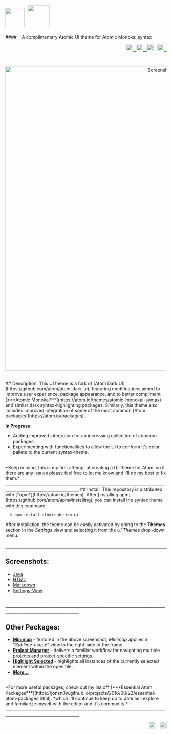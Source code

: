 <img src="https://cloud.githubusercontent.com/assets/16360374/17991222/82596480-6af1-11e6-9c96-3e2996a8be5a.png" height="60"/>&nbsp;&nbsp;<img src="https://cloud.githubusercontent.com/assets/16360374/18036928/5fbcbcdc-6d2c-11e6-9b40-3aad67379241.png" height="68"/>
------------------------------------------------------------------------------------------------------------------------  
####&nbsp;&nbsp;&nbsp; A complimentary Atomic UI theme for Atomic Monokai syntax
<p align="right">
	<a href="https://atom.io/themes/atomic-design-ui">
		<img src="https://img.shields.io/apm/v/atomic-design-ui.svg?" height="21" title="Version">&nbsp;&nbsp;
	</a>  
	<a href="https://opensource.org/licenses/MIT">
		<img src="https://img.shields.io/apm/l/atomic-design-ui.svg?" height="21" title="License">&nbsp;&nbsp;
	</a>  
    <img src="https://img.shields.io/apm/dm/atomic-design-ui.svg?maxAge=2592000?" height="21" title="Downloads">&nbsp;&nbsp;
	<a href="https://atom.io/themes/atomic-design-ui">
		<img src="https://badges.frapsoft.com/os/v1/open-source.svg?v=103" height="21" title="Open Source">&nbsp;&nbsp;
	</a>
</p>
<br>
    <p align="center">
        <img src="https://cloud.githubusercontent.com/assets/16360374/18231352/9642c068-726c-11e6-857a-7e3d76293f88.png" width="950" title="Screenshot">
    </p>
	
<br>  
## Description:
  This UI theme is a fork of [Atom Dark UI](https://github.com/atom/atom-dark-ui), featuring modifications aimed to improve user experience, package appearance, and to better compliment [***Atomic Monokai***](https://atom.io/themes/atomic-monokai-syntax) and similar dark syntax-highlighting packages. Similarly, this theme also includes improved integration of some of the most common [Atom packages](https://atom.io/packages).  
  
**In Progress**
  * Adding improved integration for an increasing collection of common packages.
  * Experimenting with functionalities to allow the UI to conform it's color pallete to the current syntax-theme.

<br>  
*Keep in mind, this is my first attempt at creating a UI-theme for Atom, so if there are any issues please feel free to let me know and I'll do my best to fix them.*  
__________________________________________________________________________________________________________________  
## Install:  
  This repository is distributed with [*apm*](https://atom.io/themes). After [installing apm](https://github.com/atom/apm#installing), you can install the syntax theme with this command.  

```
  $ apm install atomic-design-ui
```

  After installation, the theme can be easily activated by going to the **Themes** section in the *Settings* view and selecting it from the *UI Themes* drop-down menu.  
<br>  
__________________________________________________________________________________________________________________  
## Screenshots:  

  * [Java](https://cloud.githubusercontent.com/assets/16360374/18231369/234c6126-726d-11e6-8858-d9ed8df8e7e3.png)
  * [HTML](https://cloud.githubusercontent.com/assets/16360374/18231558/6cba7498-7271-11e6-9575-d4448e5910d5.png)
  * [Markdown](https://cloud.githubusercontent.com/assets/16360374/18231352/9642c068-726c-11e6-857a-7e3d76293f88.png)
  * [Settings-View](https://cloud.githubusercontent.com/assets/16360374/18231373/3048eb88-726d-11e6-9ae8-a87e24c11f67.png)

<br>
__________________________________________________________________________________________________________________

## Other Packages:

  * [**Minimap**](https://atom.io/packages/minimap) - featured in the above screenshot, *Minimap* applies a "*Sublime-esque*" view to the right-side of the frame.
  * [**Project Manager**](https://atom.io/packages/project-manager) - delivers a familiar workflow for navigating multiple projects and project-specific settings.
  * [**Highlight Selected**](https://atom.io/packages/highlight-selected) - highlights all instances of the currently selected element within the open file.
  * [***More...***](https://jonsn0w.github.io/projects/2016/08/22/essential-atom-packages.html)

<br>
*For more useful packages, check out my list of* [***Essential Atom Packages***](https://jonsn0w.github.io/projects/2016/08/22/essential-atom-packages.html), *which I'll continue to keep up to date as I explore and familiarize myself with the editor and it's community.*
<br>
__________________________________________________________________________________________________________________

<p align="right">
     <span class="badge-paypal"><a href="https://www.paypal.com/cgi-bin/webscr?cmd=_s-xclick&hosted_button_id=E6RKPR34SH6CU" title="Donate to this project using Paypal">
 <img src="https://img.shields.io/badge/paypal-donate-yellow.svg" height="21" title="Donate"></a></span>&nbsp;&nbsp;
   	<a href="https://gitter.im/Atomic-Design-UI/Lobby">
        <img src="https://badges.gitter.im/Atomic-Design-UI/Lobby.svg" height="21" title="Gitter">
    </a>
</p>
